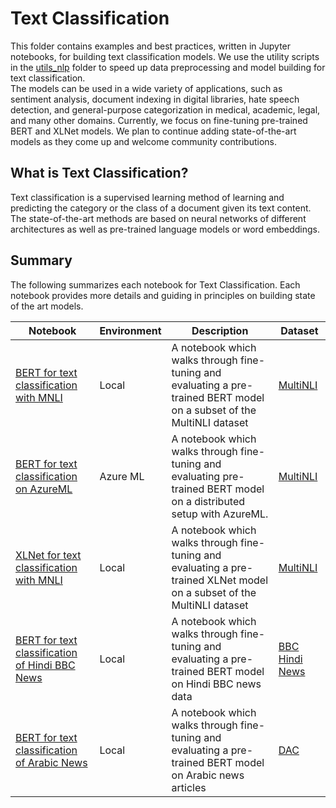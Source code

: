 # Text Classification
This folder contains examples and best practices, written in Jupyter notebooks, for building text classification models. We use the
utility scripts in the [utils_nlp](../../utils_nlp) folder to speed up data preprocessing and model building for text classification.  
The models can be used in a wide variety of applications, such as
sentiment analysis, document indexing in digital libraries, hate speech detection, and general-purpose categorization in medical, academic, legal, and many other domains. 
Currently, we focus on fine-tuning pre-trained BERT and XLNet models. We plan to continue adding state-of-the-art models as they come up and welcome community
contributions.

## What is Text Classification?
Text classification is a supervised learning method of learning and predicting the category or the
class of a document given its text content. The state-of-the-art methods are based on neural
networks of different architectures as well as pre-trained language models or word embeddings.


## Summary

The following summarizes each notebook for Text Classification. Each notebook provides more details and guiding in principles on building state of the art models.

|Notebook|Environment|Description|Dataset|
|---|---|---|---|
|[BERT for text classification with MNLI](tc_mnli_bert.ipynb)|Local| A notebook which walks through fine-tuning and evaluating a pre-trained BERT model on a subset of the MultiNLI dataset|[MultiNLI](https://www.nyu.edu/projects/bowman/multinli/)|
|[BERT for text classification on AzureML](tc_bert_azureml.ipynb) |Azure ML|A notebook which walks through fine-tuning and evaluating pre-trained BERT model on a distributed setup with AzureML. |[MultiNLI](https://www.nyu.edu/projects/bowman/multinli/)|
|[XLNet for text classification with MNLI](tc_mnli_xlnet.ipynb)|Local| A notebook which walks through fine-tuning and evaluating a pre-trained XLNet model on a subset of the MultiNLI dataset|[MultiNLI](https://www.nyu.edu/projects/bowman/multinli/)|
|[BERT for text classification of Hindi BBC News](tc_bbc_bert_hi.ipynb)|Local| A notebook which walks through fine-tuning and evaluating a pre-trained BERT model on Hindi BBC news data|[BBC Hindi News](https://github.com/NirantK/hindi2vec/releases/tag/bbc-hindi-v0.1)|
|[BERT for text classification of Arabic News](tc_dac_bert_ar.ipynb)|Local| A notebook which walks through fine-tuning and evaluating a pre-trained BERT model on Arabic news articles|[DAC](https://data.mendeley.com/datasets/v524p5dhpj/2)|
